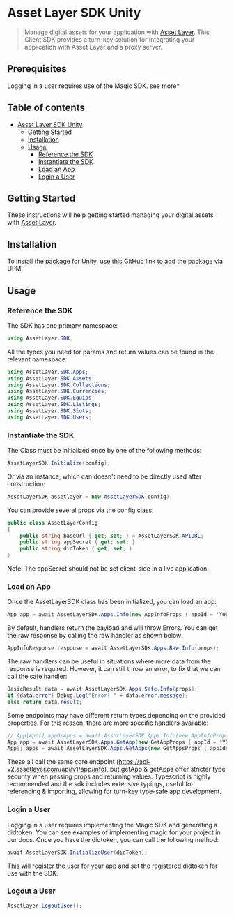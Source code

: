 # Asset Layer SDK Unity

> Manage digital assets for your application with [Asset Layer](https://www.assetlayer.com). This Client SDK provides a turn-key solution for integrating your application with Asset Layer and a proxy server.

## Prerequisites

Logging in a user requires use of the Magic SDK. see more*

## Table of contents

- [Asset Layer SDK Unity](#asset-layer-sdk-unity)
  - [Getting Started](#getting-started)
  - [Installation](#installation)
  - [Usage](#usage)
    - [Reference the SDK](#reference-the-sdk)
    - [Instantiate the SDK](#instantiate-the-sdk)
    - [Load an App](#load-an-app)
    - [Login a User](#login-a-user)

## Getting Started

These instructions will help getting started managing your digital assets with [Asset Layer](https://www.assetlayer.com).

## Installation

To install the package for Unity, use this GitHub link to add the package via UPM.

## Usage

### Reference the SDK

The SDK has one primary namespace:

```c#
using AssetLayer.SDK;
```

All the types you need for params and return values can be found in the relevant namespace:

```c#
using AssetLayer.SDK.Apps;
using AssetLayer.SDK.Assets;
using AssetLayer.SDK.Collections;
using AssetLayer.SDK.Currencies;
using AssetLayer.SDK.Equips;
using AssetLayer.SDK.Listings;
using AssetLayer.SDK.Slots;
using AssetLayer.SDK.Users;
```

### Instantiate the SDK

The Class must be initialized once by one of the following methods:

```c#
AssetLayerSDK.Initialize(config);
```

Or via an instance, which can doesn't need to be directly used after construction:

```c#
AssetLayerSDK assetlayer = new AssetLayerSDK(config);
```

You can provide several props via the config class:

```c#
public class AssetLayerConfig
{
    public string baseUrl { get; set; } = AssetLayerSDK.APIURL;
    public string appSecret { get; set; }
    public string didToken { get; set; }
}
```

Note: The appSecret should not be set client-side in a live application.

### Load an App

Once the AssetLayerSDK class has been initialized, you can load an app:

```c#
App app = await AssetLayerSDK.Apps.Info(new AppInfoProps { appId = 'YOUR_APP_ID' });
```

By default, handlers return the payload and will throw Errors.
You can get the raw response by calling the raw handler as shown below:

```c#
AppInfoResponse response = await AssetLayerSDK.Apps.Raw.Info(props);
```

The raw handlers can be useful in situations where more data from the response is required.
However, it can still throw an error, to fix that we can call the safe handler:

```c#
BasicResult data = await AssetLayerSDK.Apps.Safe.Info(props);
if (data.error) Debug.Log("Error! " + data.error.message);
else return data.result;
```

Some endpoints may have different return types depending on the provided properties.
For this reason, there are more specific handlers available:

```c#
// App|App[] appOrApps = await AssetLayerSDK.Apps.Info(new AppInfoProps { appId = 'YOUR_APP_ID', appIds = ['APP_ID_1', 'APP_ID_2'] });
App app = await AssetLayerSDK.Apps.GetApp(new GetAppProps { appId = 'YOUR_APP_ID' });
App[] apps = await AssetLayerSDK.Apps.GetApps(new GetAppsProps { appIds = ['APP_ID_1', 'APP_ID_2'] });
```

These all call the same core endpoint (https://api-v2.assetlayer.com/api/v1/app/info),
but getApp & getApps offer stricter type security when passing props and returning values.
Typescript is highly recommended and the sdk includes extensive typings,
useful for referencing & importing, allowing for turn-key type-safe app development.


### Login a User

Logging in a user requires implementing the Magic SDK and generating a didtoken.
You can see examples of implementing magic for your project in our docs.
Once you have the didtoken, you can call the following method:

```c#
await AssetLayerSDK.InitializeUser(didToken);
```

This will register the user for your app and set the registered didtoken for use with the SDK. 

### Logout a User

```c#
AssetLayer.LogoutUser();
```
